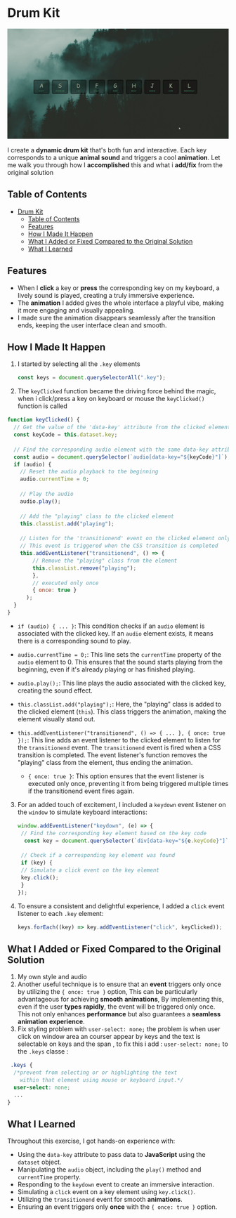 
# Drum Kit

![gif](assets/images/showcase.gif)

I create  a **dynamic drum kit** that's both fun and interactive.
Each key corresponds to a unique **animal sound** and triggers a cool **animation**.
Let me walk you through how I **accomplished** this and what i **add/fix** from the original solution

## Table of Contents

- [Drum Kit](#drum-kit)
  - [Table of Contents](#table-of-contents)
  - [Features](#features)
  - [How I Made It Happen](#how-i-made-it-happen)
  - [What I Added or Fixed Compared to the Original Solution](#what-i-added-or-fixed-compared-to-the-original-solution)
  - [What I Learned](#what-i-learned)

## Features

- When I **click** a key or **press** the corresponding key on my keyboard, a lively sound is played, creating a truly immersive experience.
- The **animation** I added gives the whole interface a playful vibe, making it more engaging and visually appealing.
- I made sure the animation disappears seamlessly after the transition ends, keeping the user interface clean and smooth.

## How I Made It Happen

1. I started by selecting all the `.key` elements

   ```javascript
   const keys = document.querySelectorAll(".key");
   ```

2. The `keyClicked` function became the driving force behind the magic, when i click/press a key on keyboard or mouse the `keyClicked()` function is called

  ```javascript
  function keyClicked() {
    // Get the value of the 'data-key' attribute from the clicked element
    const keyCode = this.dataset.key;

    // Find the corresponding audio element with the same data-key attribute
    const audio = document.querySelector(`audio[data-key="${keyCode}"]`);
    if (audio) {
      // Reset the audio playback to the beginning
      audio.currentTime = 0;

      // Play the audio
      audio.play();

      // Add the "playing" class to the clicked element
      this.classList.add("playing");

      // Listen for the 'transitionend' event on the clicked element only 'once'
      // This event is triggered when the CSS transition is completed
      this.addEventListener("transitionend", () => {
          // Remove the "playing" class from the element
          this.classList.remove("playing");
          },
          // executed only once
          { once: true }
        );
    }
  }
  ```

- `if (audio) { ... }`: This condition checks if an `audio` element is associated with the clicked key. If an `audio` element exists, it means there is a corresponding sound to play.

- `audio.currentTime = 0;`: This line sets the `currentTime` property of the `audio` element to 0. This ensures that the sound starts playing from the beginning, even if it's already playing or has finished playing.

- `audio.play();`: This line plays the audio associated with the clicked key, creating the sound effect.

- `this.classList.add("playing");`: Here, the "playing" class is added to the clicked element (`this`). This class triggers the animation, making the element visually stand out.

- `this.addEventListener("transitionend", () => { ... }, { once: true });`: This line adds an event listener to the clicked element to listen for the `transitionend` event. The `transitionend` event is fired when a CSS transition is completed. The event listener's function removes the "playing" class from the element, thus ending the animation.

  - `{ once: true }`: This option ensures that the event listener is executed only once, preventing it from being triggered multiple times if the transitionend event fires again.

3. For an added touch of excitement, I included a `keydown` event listener on the `window` to simulate keyboard interactions:

   ```javascript
   window.addEventListener("keydown", (e) => {
    // Find the corresponding key element based on the key code
     const key = document.querySelector(`div[data-key="${e.keyCode}"]`);

    // Check if a corresponding key element was found
    if (key) {
    // Simulate a click event on the key element
    key.click();
    }
   });
   ```

4. To ensure a consistent and delightful experience, I added a `click` event listener to each `.key` element:

   ```javascript
   keys.forEach((key) => key.addEventListener("click", keyClicked));
   ```

## What I Added or Fixed Compared to the Original Solution

1. My own style and audio
2. Another useful technique is to ensure that an **event** triggers only once by utilizing the `{ once: true }` option, This can be particularly advantageous for achieving **smooth** **animations**, By implementing this, even if the user **types** **rapidly**, the event will be triggered only once. This not only enhances **performance** but also guarantees a **seamless** **animation** **experience**.
3. Fix styling problem with `user-select: none;`
     the problem is when user click on window area an courser appear by keys and the text is selectable on keys and the span ,
     to fix this i add : `user-select: none;` to the `.keys` classe :

```css
 .keys {
  /*prevent from selecting or or highlighting the text
    within that element using mouse or keyboard input.*/
  user-select: none;
  ...
}
```

## What I Learned

Throughout this exercise, I got hands-on experience with:

- Using the `data-key` attribute to pass data to **JavaScript** using the `dataset` object.
- Manipulating the `audio` object, including the `play()` method and `currentTime` property.
- Responding to the `keydown` event to create an immersive interaction.
- Simulating a `click` event on a key element using `key.click()`.
- Utilizing the `transitionend` event for smooth **animations**.
- Ensuring an event triggers only **once** with the `{ once: true }` option.
